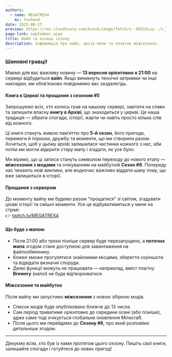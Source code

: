 ```yaml
---
authors:
  - name: MEGATREX4
    mc: Yevhen4
date: 2025-08-27
preview: https://res.cloudinary.com/kutok/image/fetch/s--8GInILuy--/c_limit,f_auto,fl_progressive,h_1080,q_auto,w_1000/https://kutok.s3.amazonaws.com/uploads/articles/ja9sn64qji8kcatg1wmg.png
page-link: september_wipe
title: Вайп та кінець сезону
description: Інформація про вайп, архів мапи та початок міжсезоння.
---
```


### Шановні гравці!

Маємо для вас важливу новину — **13 вересня орієнтовно о 21:00** на сервері відбудеться **вайп**. Якщо виникнуть технічні затримки чи інші накладки, ми обов’язково повідомимо вас заздалегідь.

#### **Книга в Церкві та прощання з сезоном #5**

Запрошуємо всіх, хто колись грав на нашому сервері, завітати на спавн та залишити власну **книгу в Архіві**, що знаходиться у церкві. Це наша традиція — зібрати спогади, історії, жарти чи навіть просто кілька слів від кожного.  

Ці книги стануть живою пам’яттю про **5-й сезон**, його пригоди, перемоги й поразки, дружбу та моменти, що ми створили разом. Хочеться, щоб у цьому архіві залишилася частинка кожного з нас, аби потім ми могли відкрити стару мапу і згадати, як усе було.

Ми віримо, що ці записи стануть символом переходу до нового етапу — **міжсезоння з модами** та очікуванням на майбутній **Сезон #6**. Попереду нас чекають нові виклики, але водночас важливо віддати шану тому, що вже залишиться в історії.

#### **Прощання з сервером**

До моменту вайпу ми будемо разом "прощатися" зі світом, згадувати цікаві історії та смішні моменти. Усе це відбуватиметься у мене на стрімі:  
👉 [twitch.tv/MEGATREX4](https://twitch.tv/MEGATREX4/)

#### **Що буде з мапою**

* Після 21:00 або трохи пізніше сервер буде перезапущено, а **поточна мапа** згодом стане доступною для завантаження на файлообміннику.  
* Кожен зможе прогулятися знайомими місцями, зберегти скріншоти та відвідати визначні споруди.  
* Деякі функції можуть не працювати — наприклад, вміст плагіну **Brewery** (напої) не буде відтворюватися.

#### **Міжсезоння та майбутнє**

Після вайпу ми запустимо **міжсезоння** з новою збіркою модів.  
* Список модів буде опубліковано ближче до 13 числа.  
* Сам період триватиме орієнтовно до середини осені (або пізніше), адже саме тоді очікується глобальне оновлення Minecraft.  
* Після цього ми перейдемо до **Сезону #6**, про який розповімо детальніше згодом.

---

Дякуємо всім, хто був із нами протягом цього сезону. Пишіть свої книги, залишайте спогади і готуйтеся до нових пригод!  
